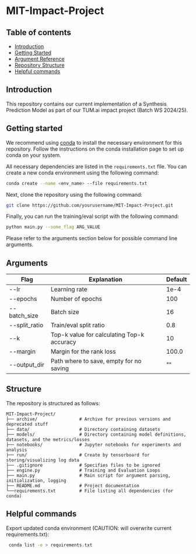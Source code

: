 # MIT-Impact-Project

## Table of contents
* [Introduction](#introduction)
* [Getting Started](#getting-started)
* [Argument Reference](#arguments)
* [Repository Structure](#structure)
* [Helpful commands](#helpful-commands)


## Introduction
This repository contains our current implementation of a Synthesis Prediction Model as part of our TUM.ai impact project (Batch WS 2024/25).

## Getting started
We recommend using [conda](https://docs.conda.io/docs/user-guide/install/) to install the necessary environment for this repository. Follow the instructions on the conda installation page to set up conda on your system.

All necessary dependencies are listed in the `requirements.txt` file. You can create a new conda environment using the following command:

```bash
conda create --name <env_name> --file requirements.txt
```

Next, clone the repository using the following command:

```bash
git clone https://github.com/yourusername/MIT-Impact-Project.git
```

Finally, you can run the training/eval script with the following command:

```bash
python main.py --some_flag ARG_VALUE
```

Please refer to the arguments section below for possible command line arguments.

## Arguments
| Flag        | Explanation                                | Default |
|-------------|--------------------------------------------|---------|
| --lr        | Learning rate                              | 1e-4    |
| --epochs    | Number of epochs                           | 100     |
| --batch_size| Batch size                                 | 16      |
| --split_ratio| Train/eval split ratio                    | 0.8     |
| --k         | Top-k value for calculating Top-k accuracy | 10      |
| --margin    | Margin for the rank loss                   | 100.0   |
| --output_dir| Path where to save, empty for no saving    | ""      |

## Structure
The repository is structured as follows:

```
MIT-Impact-Project/
├── archive/                # Archive for previous versions and deprecated stuff
├── data/                   # Directory containing datasets
├── models/                 # Directory containing model definitions, datasets, and the metrics/losses
├── notebooks/              # Jupyter notebooks for experiments and analysis
├── run/                    # Create by tensorboard for storing/visualizing log data
├── .gitignore              # Specifies files to be ignored
├── engine.py               # Training and Evaluation Loops
├── main.py                 # Main script for argument parsing, initialization, logging
├── README.md               # Project documentation
└──requirements.txt         # File listing all dependencies (for conda)
```

## Helpful commands
Export updated conda environment (CAUTION: will overwrite current requirements.txt):
```bash
 conda list -e > requirements.txt
```